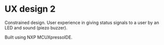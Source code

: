 # UX design 2
Constrained design. User experience in giving status signals to a user by an LED and sound (piezo buzzer).

Built using NXP MCUXpressoIDE.
